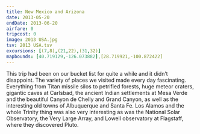 ```yaml
---
title: New Mexico and Arizona
date: 2013-05-20
endDate: 2013-06-20
airfare: 0
tripcost: 0
image: 2013 USA.jpg
tsv: 2013 USA.tsv
excursions: [(7,8),(21,22),(31,32)]
mapbounds: [40.719129,-126.073882],[28.719921,-100.872422]
---
```

This trip had been on our bucket list for quite a while and it didn’t disappoint. The variety of places we visited made every day fascinating. Everything from Titan missile silos to petrified forests, huge meteor craters, gigantic caves at Carlsbad, the ancient Indian settlements at Mesa Verde and the beautiful Canyon de Chelly and Grand Canyon, as well as the interesting old towns of Albuquerque and Santa Fe. Los Alamos and the whole Trinity thing was also very interesting as was the National Solar Observatory, the Very Large Array, and Lowell observatory at Flagstaff, where they discovered Pluto.
